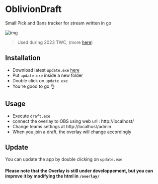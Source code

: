 # OblivionDraft
Small Pick and Bans tracker for stream written in go 

![img](https://raw.githubusercontent.com/UrbsKali/OblivionDraft/main/readme_img/img1.png)
> Used during 2023 TWC, (more [here](https://twitch.tv/kckitt_))
## Installation
- Download latest `update.exe` [here](https://github.com/UrbsKali/OblivionDraft/releases/latest)
- Put `update.exe` inside a new folder
- Double click on `update.exe`
- You're good to go 👌
## Usage
- Execute `draft.exe`
- connect the overlay to OBS using web url : http://localhost/
- Change teams settings at http://localhost/admin
- When you join a draft, the overlay will change accordingly

## Update
You can update the app by double clicking on `update.exe`


#### Please note that the Overlay is still under developpement, but you can improve it by modifying the html in `/overlay/`
